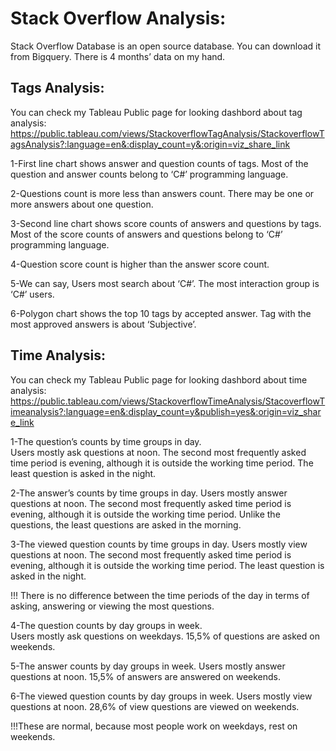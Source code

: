 # Stack Overflow Analysis: 
Stack Overflow Database is an open source database. You can download it from Bigquery. There is 4 months’ data on my hand. 

## Tags Analysis: 
You can check my Tableau Public page for looking dashbord about tag analysis: https://public.tableau.com/views/StackoverflowTagAnalysis/StackoverflowTagsAnalysis?:language=en&:display_count=y&:origin=viz_share_link 

1-First line chart shows answer and question counts of tags. Most of the question and answer counts belong to ‘C#’ programming language. 

2-Questions count is more less than answers count.  There may be one or more answers about one question. 

3-Second line chart shows score counts of answers and questions by tags. Most of the score counts of answers and questions belong to ‘C#’ programming language. 

4-Question score count is higher than the answer score count. 

5-We can say, Users most search about ‘C#’. The most interaction group is ‘C#’ users. 

6-Polygon chart shows the top 10 tags by accepted answer. Tag with the most approved answers is about ‘Subjective’. 


## Time Analysis: 
You can check my Tableau Public page for looking dashbord about time analysis:
https://public.tableau.com/views/StackoverflowTimeAnalysis/StacoverflowTimeanalysis?:language=en&:display_count=y&publish=yes&:origin=viz_share_link 

1-The question’s counts by time groups in day.  
Users mostly ask questions at noon. The second most frequently asked time period is evening, although it is outside the working time period. The least question is asked in the night.

2-The answer’s counts by time groups in day. 
Users mostly answer questions at noon. The second most frequently asked time period is evening, although it is outside the working time period. Unlike the questions, the least questions are asked in the morning.

3-The viewed question counts by time groups in day. 
Users mostly view questions at noon. The second most frequently asked time period is evening, although it is outside the working time period. The least question is asked in the night.

!!! There is no difference between the time periods of the day in terms of asking, answering or viewing the most questions. 

4-The question counts by day groups in week.  
Users mostly ask questions on weekdays. 15,5% of questions are asked on weekends. 

5-The answer counts by day groups in week. 
Users mostly answer questions at noon. 15,5% of answers are answered on weekends. 

6-The viewed question counts by day groups in week. 
Users mostly view questions at noon. 28,6% of view questions are viewed on weekends. 

!!!These are normal, because most people work on weekdays, rest on weekends.  

